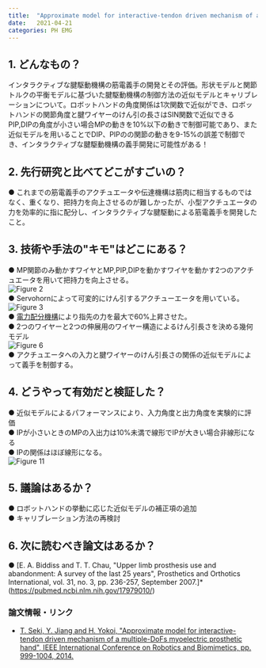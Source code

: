 ```yaml
---
title:  "Approximate model for interactive-tendon driven mechanism of a multiple-DoFs myoelectric prosthetic hand"
date:   2021-04-21
categories: PH EMG
---
```


## 1. どんなもの？
インタラクティブな腱駆動機構の筋電義手の開発とその評価。形状モデルと関節トルクの平衡モデルに基づいた腱駆動機構の制御方法の近似モデルとキャリブレーションについて。ロボットハンドの角度関係は1次関数で近似ができ、ロボットハンドの関節角度と腱ワイヤーのけん引の長さはSIN関数で近似できるPIP,DIPの角度が小さい場合MPの動きを10%以下の動きで制御可能であり、また近似モデルを用いることでDIP、PIPのの関節の動きを9-15%の誤差で制御でき、インタラクティブな腱駆動機構の義手開発に可能性がある！
　
## 2. 先行研究と比べてどこがすごいの？
 ●  これまでの筋電義手のアクチュエータや伝達機構は筋肉に相当するものではなく、重くなり、把持力を向上させるのが難しかったが、小型アクチュエータの力を効率的に指に配分し、インタラクティブな腱駆動による筋電義手を開発したこと。
 　
## 3. 技術や手法の"キモ"はどこにある？
 ● MP関節のみ動かすワイヤとMP,PIP,DIPを動かすワイヤを動かす2つのアクチュエータを用いて把持力を向上させる。  
 ![Figure 2](https://github.com/takutosoeda/paper-survey/blob/main/img/Approximate%20model%20for%20interactive-tendon%20driven%20mechanism%20of%20a%20multiple-DoFs%20myoelectric%20prosthetic%20hand/figure2.gif?raw=true)  
 ● Servohornによって可変的にけん引するアクチューエータを用いている。  
 ![Figure 3](https://github.com/takutosoeda/paper-survey/blob/main/img/Approximate%20model%20for%20interactive-tendon%20driven%20mechanism%20of%20a%20multiple-DoFs%20myoelectric%20prosthetic%20hand/figure3.gif?raw=true)  
 ● [電力配分機構](http://www.jslst.org/documents/Conference/2011/html/pdf/paper_178.pdf)により指先の力を最大で60%上昇させた。  
 ● 2つのワイヤーと2つの伸展用のワイヤー構造によるけん引長さを決める幾何モデル  
 ![Figure 6](https://github.com/takutosoeda/paper-survey/blob/main/img/Approximate%20model%20for%20interactive-tendon%20driven%20mechanism%20of%20a%20multiple-DoFs%20myoelectric%20prosthetic%20hand/figure6.gif?raw=true)  
 ● アクチュエータへの入力と腱ワイヤーのけん引長さの関係の近似モデルによって義手を制御する。 
 


## 4. どうやって有効だと検証した？
 ● 近似モデルによるパフォーマンスにより、入力角度と出力角度を実験的に評価  
 ● IPが小さいときのMPの入出力は10%未満で線形でIPが大きい場合非線形になる  
 ● IPの関係はほぼ線形になる。  
 ![Figure 11](https://github.com/takutosoeda/paper-survey/blob/main/img/Approximate%20model%20for%20interactive-tendon%20driven%20mechanism%20of%20a%20multiple-DoFs%20myoelectric%20prosthetic%20hand/figure11.gif?raw=true)  
  

## 5. 議論はあるか？
 ● ロボットハンドの挙動に応じた近似モデルの補正項の追加  
 ● キャリブレーション方法の再検討  
   
## 6. 次に読むべき論文はあるか？
 ● [E. A. Biddiss and T. T. Chau, "Upper limb prosthesis use and abandonment: A survey of the last 25 years", Prosthetics and Orthotics International, vol. 31, no. 3, pp. 236-257, September 2007.]*(https://pubmed.ncbi.nlm.nih.gov/17979010/)

### 論文情報・リンク

- [T. Seki, Y. Jiang and H. Yokoi, "Approximate model for interactive-tendon driven mechanism of a multiple-DoFs myoelectric prosthetic hand", IEEE International Conference on Robotics and Biomimetics, pp. 999-1004, 2014.](https://ieeexplore.ieee.org/document/7090463#sec5)
